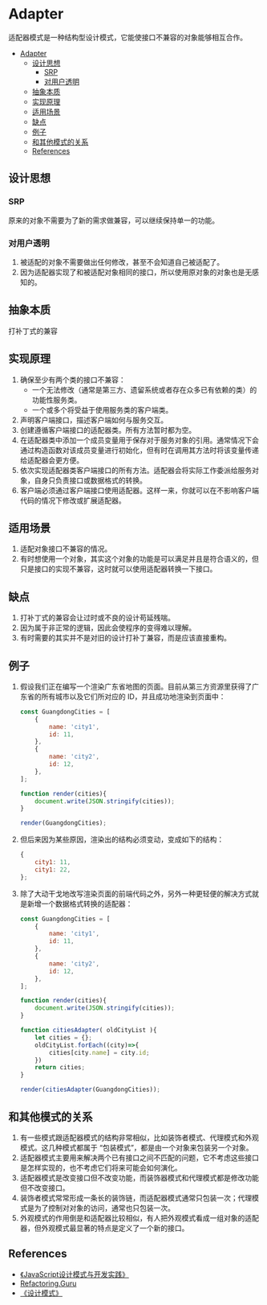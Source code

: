 # Adapter

适配器模式是一种结构型设计模式，它能使接口不兼容的对象能够相互合作。


<!-- TOC -->

- [Adapter](#adapter)
    - [设计思想](#设计思想)
        - [SRP](#srp)
        - [对用户透明](#对用户透明)
    - [抽象本质](#抽象本质)
    - [实现原理](#实现原理)
    - [适用场景](#适用场景)
    - [缺点](#缺点)
    - [例子](#例子)
    - [和其他模式的关系](#和其他模式的关系)
    - [References](#references)

<!-- /TOC -->


## 设计思想
### SRP
原来的对象不需要为了新的需求做兼容，可以继续保持单一的功能。

### 对用户透明
1. 被适配的对象不需要做出任何修改，甚至不会知道自己被适配了。
2. 因为适配器实现了和被适配对象相同的接口，所以使用原对象的对象也是无感知的。


## 抽象本质
打补丁式的兼容


## 实现原理
1. 确保至少有两个类的接口不兼容：
    * 一个无法修改（通常是第三方、遗留系统或者存在众多已有依赖的类）的功能性服务类。
    * 一个或多个将受益于使用服务类的客户端类。
2. 声明客户端接口，描述客户端如何与服务交互。
3. 创建遵循客户端接口的适配器类。所有方法暂时都为空。
4. 在适配器类中添加一个成员变量用于保存对于服务对象的引用。通常情况下会通过构造函数对该成员变量进行初始化，但有时在调用其方法时将该变量传递给适配器会更方便。
5. 依次实现适配器类客户端接口的所有方法。适配器会将实际工作委派给服务对象，自身只负责接口或数据格式的转换。
6. 客户端必须通过客户端接口使用适配器。这样一来，你就可以在不影响客户端代码的情况下修改或扩展适配器。


## 适用场景
1. 适配对象接口不兼容的情况。
2. 有时想使用一个对象，其实这个对象的功能是可以满足并且是符合语义的，但只是接口的实现不兼容，这时就可以使用适配器转换一下接口。


## 缺点
1. 打补丁式的兼容会让过时或不良的设计苟延残喘。
2. 因为属于非正常的逻辑，因此会使程序的变得难以理解。
3. 有时需要的其实并不是对旧的设计打补丁兼容，而是应该直接重构。


## 例子
1. 假设我们正在编写一个渲染广东省地图的页面。目前从第三方资源里获得了广东省的所有城市以及它们所对应的 ID，并且成功地渲染到页面中：
    ```js
    const GuangdongCities = [
        {
            name: 'city1',
            id: 11,
        },
        {
            name: 'city2',
            id: 12,
        },
    ];

    function render(cities){
        document.write(JSON.stringify(cities));
    }

    render(GuangdongCities);
    ```
2. 但后来因为某些原因，渲染出的结构必须变动，变成如下的结构：
    ```js
    {
        city1: 11,
        city1: 22,
    };
    ```
3. 除了大动干戈地改写渲染页面的前端代码之外，另外一种更轻便的解决方式就是新增一个数据格式转换的适配器：
    ```js
    const GuangdongCities = [
        {
            name: 'city1',
            id: 11,
        },
        {
            name: 'city2',
            id: 12,
        },
    ];

    function render(cities){
        document.write(JSON.stringify(cities));
    }

    function citiesAdapter( oldCityList ){
        let cities = {};
        oldCityList.forEach((city)=>{
            cities[city.name] = city.id;
        })
        return cities;
    }

    render(citiesAdapter(GuangdongCities));
    ```


## 和其他模式的关系
1. 有一些模式跟适配器模式的结构非常相似，比如装饰者模式、代理模式和外观模式。这几种模式都属于 “包装模式”，都是由一个对象来包装另一个对象。
2. 适配器模式主要用来解决两个已有接口之间不匹配的问题，它不考虑这些接口是怎样实现的，也不考虑它们将来可能会如何演化。
3. 适配器模式是改变接口但不改变功能，而装饰器模式和代理模式都是修改功能但不改变接口。
4. 装饰者模式常常形成一条长的装饰链，而适配器模式通常只包装一次；代理模式是为了控制对对象的访问，通常也只包装一次。
5. 外观模式的作用倒是和适配器比较相似，有人把外观模式看成一组对象的适配器，但外观模式最显著的特点是定义了一个新的接口。


## References
* [《JavaScript设计模式与开发实践》](https://book.douban.com/subject/26382780/)
* [Refactoring.Guru](https://refactoring.guru/design-patterns/adapter)
* [《设计模式》](https://book.douban.com/subject/1052241/)